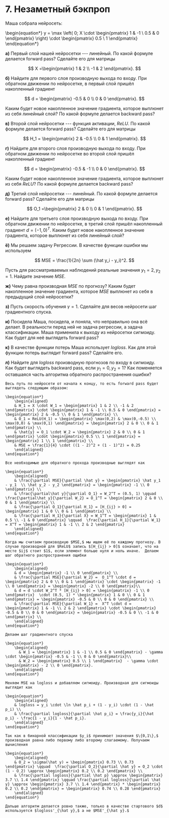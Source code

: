 # 7. Незаметный бэкпроп

Маша собрала нейросеть:

	
\begin{equation*}
y =   \max \left( 0;  X \cdot  \begin{pmatrix} 1 & -1 \\ 0.5 & 0 \end{pmatrix} \right) \cdot \begin{pmatrix} 0.5 \\ 1 \end{pmatrix} 
\end{equation*}

__а)__ Первый слой нашей нейросетки --- линейный. По какой формуле делается forward pass? Сделайте его для матрицы 

$$
X =\begin{pmatrix} 1 & 2 \\ -1 & 2 \end{pmatrix}.
$$

__б)__ Найдите для первого слоя производную выхода по входу. При обратном движении по нейросетке, в первый слой пришёл накопленный градиент

$$
d = \begin{pmatrix} -0.5 & 0 \\ 0 & 0 \end{pmatrix}.
$$

Каким будет новое накопленное значение градиента, которое выплюнет из себя линейный слой? По какой формуле делается backward pass? 

__в)__ Второй слой нейросетки --- функция активации, $ReLU.$ По какой формуле делается forward pass? Сделайте его для матрицы 

$$
H_1 = \begin{pmatrix} 2 & -0.5 \\ 0 & 1 \end{pmatrix}.
$$

__г)__ Найдите для второго слоя производную выхода по входу. При обратном движении по нейросетке во второй слой пришёл накопленный градиент 

$$
d = \begin{pmatrix} -0.5 & -1 \\ 0 & 0 \end{pmatrix}.
$$

Каким будет новое накопленное значение градиента, которое выплюнет из себя $ReLU$?  По какой формуле делается backward pass? 

__д)__ 
Третий слой нейросетки --- линейный.  По какой формуле делается forward pass? Сделайте его для матрицы 

$$
O_1 =\begin{pmatrix} 2 & 0 \\ 0 & 1 \end{pmatrix}.
$$

__е)__ Найдите для третьего слоя производную выхода по входу. При обратном движении по нейросетке, в третий слой пришёл накопленный градиент $d = (-1, 0)^T$. Каким будет новое накопленное значение градиента, которое выплюнет из себя линейный слой? 

__ё)__ Мы решаем задачу Регрессии. В качестве функции ошибки мы используем 

$$
MSE = \frac{1}{2n} \sum (\hat y_i - y_i)^2.
$$

Пусть для рассматриваемых наблюдений реальные значения  $y_1 = 2, y_2 = 1$. Найдите значение $MSE$.


__ж)__  Чему равна производная $MSE$ по прогнозу? Каким будет накопленное значение градиента, которое $MSE$ выплюнет из себя в предыдущий слой нейросетки? 


__з)__ Пусть скорость обучения $\gamma = 1$.  Сделайте для весов нейросети шаг градиентного спуска.


__и)__ Посидела Маша, посидела, и поняла, что неправильно она всё делает. В реальности перед ней не задача регрессии, а задача классификации. Маша применила к выходу из нейросетки сигмоиду. Как будет для неё выглядеть forward pass? 

__к)__  В качестве функции потерь Маша использует $logloss.$ Как для этой функции потерь выглядит forward pass? Сделайте его. 

__л)__ Найдите для $logloss$ производную прогнозов по входу в сигмоиду. Как будет выглядеть backward pass, если $y_1 = 0, y_2 = 1?$ Как поменяется оставшаяся часть алгоритма обратного распространения ошибки? 

```{dropdown} Решение
Весь путь по нейросети от начала к концу, то есть forward pass будет выглядеть следующим образом: 

\begin{equation*}
    \begin{aligned} 
    & H_1 = X \cdot W_1 = \begin{pmatrix} 1 & 2 \\ -1 & 2 \end{pmatrix} \cdot \begin{pmatrix} 1 & -1 \\ 0.5 & 0 \end{pmatrix} =  \begin{pmatrix} 2 & -0.5 \\ 0 & 1 \end{pmatrix} \\
    & O_1 = ReLU(H_1) = \begin{pmatrix} \max(0,2) & \max(0,-0.5) \\ \max(0,0) & \max(0,1) \end{pmatrix} = \begin{pmatrix} 2 & 0 \\ 0 & 1 \end{pmatrix} \\
    & \hat{y} = O_1 \cdot W_2 = \begin{pmatrix} 2 & 0 \\ 0 & 1 \end{pmatrix} \cdot \begin{pmatrix} 0.5 \\ 1 \end{pmatrix} = \begin{pmatrix} 1 \\ 1 \end{pmatrix} \\ 
    & MSE = \frac{1}{4} \cdot ((1 - 2)^2 + (1 - 1)^2) = 0.25
    \end{aligned}
\end{equation*}

Все необходимые для обратного прохода производные выглядят как

\begin{equation*}
    \begin{aligned} 
    & \frac{\partial MSE}{\partial \hat y} = \begin{pmatrix} \hat y_1 - y_1  \\ \hat y_2 - y_2 \end{pmatrix} = \begin{pmatrix} -1 \\ 0 \end{pmatrix} \\ 
    & \frac{\partial\hat y}{\partial O_1} = W_2^T = (0.5, 1) \qquad  \frac{\partial\hat y}{\partial W_2} = O_1^T = \begin{pmatrix} 2 & 0 \\ 0 & 1 \end{pmatrix} \\
    & \frac{\partial O_1}{\partial H_1} = [H_{ij} > 0] = \begin{pmatrix} 1 & 0 \\ 0 & 1 \end{pmatrix} \\
    & \frac{\partial H_1}{\partial X} = W_1^T = \begin{pmatrix} 1 & 0.5 \\ -1 & 0 \end{pmatrix} \qquad  \frac{\partial H_1}{\partial W_1} = X^T = \begin{pmatrix} 1 & -1 \\ 2 & 2 \end{pmatrix}
    \end{aligned}
\end{equation*}

Когда мы считаем производную $MSE,$ мы ищем её по каждому прогнозу. В случае производной для $ReLU$ запись $[H_{ij} > 0]$ означает, что на месте $ij$ стоит $1$, если элемент больше нуля и ноль иначе.  Делаем шаг обратного распространения ощибки

\begin{equation*}
    \begin{aligned} 
    & d = \begin{pmatrix} -1 \\ 0 \end{pmatrix} \\ 
    & \frac{\partial MSE}{\partial W_2} =  O_1^T \cdot d = \begin{pmatrix} 2 & 0 \\ 0 & 1 \end{pmatrix} \cdot \begin{pmatrix} -1 \\ 0 \end{pmatrix} = \begin{pmatrix} -2 \\ 0 \end{pmatrix}\\
    & d = d \cdot W_2^T * [H_{ij} > 0] = \begin{pmatrix} -1 \\ 0 \end{pmatrix}  \cdot (0.5, 1) * \begin{pmatrix} 1 & 0 \\ 0 & 1 \end{pmatrix} = \begin{pmatrix} -0.5 & 0 \\ 0 & 0 \end{pmatrix} \\
    & \frac{\partial MSE}{\partial W_1} =  X^T \cdot d = \begin{pmatrix} 1 & -1 \\ 2 & 2 \end{pmatrix} \cdot \begin{pmatrix} -0.5 & 0 \\ 0 & 0 \end{pmatrix} = \begin{pmatrix} -0.5 & 0 \\ -1 & 0 \end{pmatrix} \\
    \end{aligned}
\end{equation*}

Делаем шаг градиентного спуска

\begin{equation*}
    \begin{aligned} 
      & W_1 = \begin{pmatrix} 1 & -1 \\ 0.5 & 0 \end{pmatrix} - \gamma \cdot \begin{pmatrix} -0.5 & -1 \\ 0 & 0 \end{pmatrix}\\
      & W_2 = \begin{pmatrix} 0.5 \\ 1 \end{pmatrix}  - \gamma \cdot \begin{pmatrix} - 2 \\ 0 \end{pmatrix}.
    \end{aligned}
\end{equation*}

Меняем MSE на logloss и добавляем сигмоиду. Производная для сигмоиды выглядит как 

\begin{equation*}
    \begin{aligned} 
    & logloss = y_i \cdot \ln \hat p_i + (1 - y_i) \cdot (1 - \hat p_i) \\ 
    & \frac{\partial logloss}{\partial \hat p_i} = \frac{y_i}{\hat p_i} - \frac{1 - y_i}{1 - \hat p_i}.
    \end{aligned}
\end{equation*}

Так как в бинарной классификации $y_i$ принимает значения $\{0,1\},$ производная равна либо первому либо второму слагаемому. Получаем вычисления 

\begin{equation*}
    \begin{aligned} 
    & O_2 = \sigma(\hat y) = \begin{pmatrix} 0.73 \\ 0.73 \end{pmatrix} \qquad  \frac{\partial O_2}{\partial \hat y} = O_2 \cdot (1 - O_2) \approx \begin{pmatrix} 0.2 \\ 0.2 \end{pmatrix} \\ 
    & \frac{\partial logloss}{\partial \hat p} \approx \begin{pmatrix} 3.7 \\ 1.4 \end{pmatrix} \qquad \frac{\partial logloss}{\partial \hat y} \approx \begin{pmatrix} 3.7 \\ 1.4 \end{pmatrix} * \begin{pmatrix} 0.2 \\ 0.2 \end{pmatrix} = \begin{pmatrix} 0.74 \\ 0.28 \end{pmatrix}
    \end{aligned}
\end{equation*}

Дальше алгоритм делается ровно также, только в качестве стартового $d$ используется $logloss'_{\hat y},$ а не $MSE'_{\hat y}.$

```
